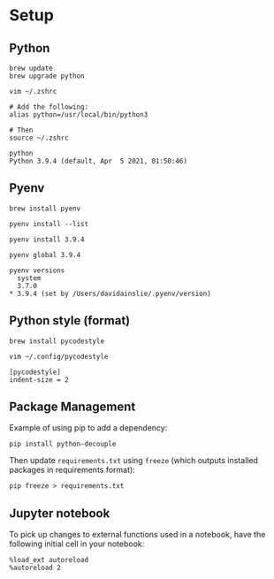 # Setup

## Python

```shell
brew update
brew upgrade python

vim ~/.zshrc

# Add the following:
alias python=/usr/local/bin/python3

# Then
source ~/.zshrc

python
Python 3.9.4 (default, Apr  5 2021, 01:50:46)
```

## Pyenv

```shell
brew install pyenv

pyenv install --list

pyenv install 3.9.4

pyenv global 3.9.4

pyenv versions
  system
  3.7.0
* 3.9.4 (set by /Users/davidainslie/.pyenv/version)
```

## Python style (format)

```shell
brew install pycodestyle
```

```shell
vim ~/.config/pycodestyle

[pycodestyle]
indent-size = 2
```

## Package Management

Example of using pip to add a dependency:
```shell
pip install python-decouple
```

Then update `requirements.txt` using `freeze` (which outputs installed packages in requirements format):
```shell
pip freeze > requirements.txt
```

## Jupyter notebook

To pick up changes to external functions used in a notebook, have the following initial cell in your notebook:
```jupyter
%load_ext autoreload
%autoreload 2
```